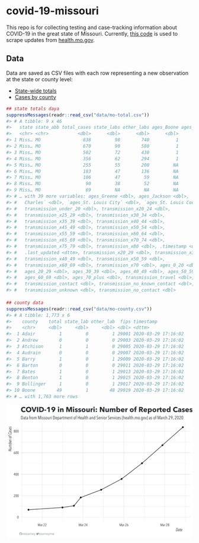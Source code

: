 
<!-- README.md is generated from README.Rmd. Please edit that file -->

# covid-19-missouri

<!-- badges: start -->

<!-- badges: end -->

This repo is for collecting testing and case-tracking information about
COVID-19 in the great state of Missouri. Currently, [this
code](R/scrape.R) is used to scrape updates from
[health.mo.gov](https://health.mo.gov).

## Data

Data are saved as CSV files with each row representing a new observation
at the state or county level:

  - [State-wide totals](data/mo-total.csv)
  - [Cases by county](data/mo-county.csv)

<!-- end list -->

``` r
## state totals daya
suppressMessages(readr::read_csv("data/mo-total.csv"))
#> # A tibble: 9 x 46
#>   state state_abb total_cases state_labs other_labs ages_Boone ages_Camden
#>   <chr> <chr>           <dbl>      <dbl>      <dbl>      <dbl>       <dbl>
#> 1 Miss… MO                838         98        740          1           1
#> 2 Miss… MO                670         90        580          1          NA
#> 3 Miss… MO                502         72        430          1          NA
#> 4 Miss… MO                356         62        294          1          NA
#> 5 Miss… MO                255         55        200         NA          NA
#> 6 Miss… MO                183         47        136         NA          NA
#> 7 Miss… MO                106         47         59         NA          NA
#> 8 Miss… MO                 90         38         52         NA          NA
#> 9 Miss… MO                 69         NA         NA         NA          NA
#> # … with 39 more variables: ages_Greene <dbl>, ages_Jackson <dbl>, `ages_St.
#> #   Charles` <dbl>, `ages_St. Louis City` <dbl>, `ages_St. Louis County` <dbl>,
#> #   transmission_under_20 <dbl>, transmission_x20_24 <dbl>,
#> #   transmission_x25_29 <dbl>, transmission_x30_34 <dbl>,
#> #   transmission_x35_39 <dbl>, transmission_x40_44 <dbl>,
#> #   transmission_x45_49 <dbl>, transmission_x50_54 <dbl>,
#> #   transmission_x55_59 <dbl>, transmission_x60_64 <dbl>,
#> #   transmission_x65_69 <dbl>, transmission_x70_74 <dbl>,
#> #   transmission_x75_79 <dbl>, transmission_x80 <dbl>, .timestamp <dttm>,
#> #   .last_updated <dttm>, transmission_x20_29 <dbl>, transmission_x30_39 <dbl>,
#> #   transmission_x40_49 <dbl>, transmission_x50_59 <dbl>,
#> #   transmission_x60_69 <dbl>, transmission_x70 <dbl>, ages_0_20 <dbl>,
#> #   ages_20_29 <dbl>, ages_30_39 <dbl>, ages_40_49 <dbl>, ages_50_59 <dbl>,
#> #   ages_60_69 <dbl>, ages_70_plus <dbl>, transmission_travel <dbl>,
#> #   transmission_contact <dbl>, transmission_no_known_contact <dbl>,
#> #   transmission_unknown <dbl>, transmission_no_contact <dbl>

## county data
suppressMessages(readr::read_csv("data/mo-county.csv"))
#> # A tibble: 1,773 x 6
#>    county    total state_lab other_lab  fips timestamp          
#>    <chr>     <dbl>     <dbl>     <dbl> <dbl> <dttm>             
#>  1 Adair         1         0         1 29001 2020-03-29 17:16:02
#>  2 Andrew        0         0         0 29003 2020-03-29 17:16:02
#>  3 Atchison      1         1         0 29005 2020-03-29 17:16:02
#>  4 Audrain       0         0         0 29007 2020-03-29 17:16:02
#>  5 Barry         1         0         1 29009 2020-03-29 17:16:02
#>  6 Barton        0         0         0 29011 2020-03-29 17:16:02
#>  7 Bates         1         0         1 29013 2020-03-29 17:16:02
#>  8 Benton        1         0         1 29015 2020-03-29 17:16:02
#>  9 Bollinger     1         0         1 29017 2020-03-29 17:16:02
#> 10 Boone        49         1        48 29019 2020-03-29 17:16:02
#> # … with 1,763 more rows
```

![](img/timeseries.png)
